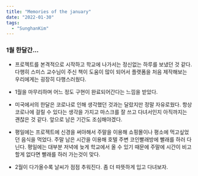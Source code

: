 ```yaml
---
title: "Memories of the january"
date: "2022-01-30"
tags:
  - "SunghanKim"
---
```


### 1월 한달간...

- 프로젝트를 본격적으로 시작하고 학교에 나가서는 정신없는 하루를 보냈던 것 같다. 다행히 스미스 교수님이 주신 책이 도움이 많이 되어서 플랫폼을 처음 제작해보는 우리에게는 굉장히 다행스러웠다.

- 1월을 마무리하며 어느 정도 구현이 완료되어간다는 느낌을 받았다.

- 미국에서의 한달은 코로나로 인해 생각했던 것과는 달랐지만 정말 자유로웠다. 항상 코로나에 걸릴 수 있다는 생각을 가지고 마스크를 잘 쓰고 다녀서인지 아직까지는 괜찮은 것 같다. 앞으로 남은 기간도 조심해야겠다.

- 평일에는 프로젝트에 신경을 써야해서 주말을 이용해 쇼핑몰이나 평소에 먹고싶었던 음식을 먹었다. 주말 남은 시간을 이용해 호텔 주변 코인빨래방에 빨래를 하러 다닌다. 평일에는 대부분 저녁에 늦게 학교에서 올 수 있기 때문에 주말에 시간이 비고 할게 없다면 빨래를 하러 가는것이 맞다.

- 2월이 다가올수록 날씨가 점점 추워진다. 좀 더 따뜻하게 입고 다녀보자.
